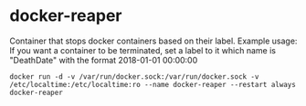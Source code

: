 # docker-reaper
Container that stops docker containers based on their label. Example usage:
If you want a container to be terminated, set a label to it which name is "DeathDate" with the format 2018-01-01 00:00:00

    docker run -d -v /var/run/docker.sock:/var/run/docker.sock -v /etc/localtime:/etc/localtime:ro --name docker-reaper --restart always docker-reaper